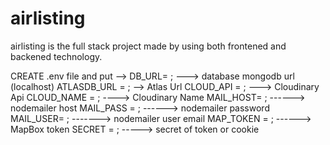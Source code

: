 # airlisting
airlisting is the full stack project made by using both frontened and backened technology.

CREATE .env file and put -->
DB_URL= ; ---> database mongodb url (localhost)
ATLASDB_URL = ; --> Atlas Url 
CLOUD_API = ; ---> Cloudinary Api
CLOUD_NAME = ; ----> Cloudinary Name
MAIL_HOST= ; ------> nodemailer host 
MAIL_PASS = ; ------> nodemailer password
MAIL_USER= ; -------> nodemailer user email 
MAP_TOKEN = ; ------> MapBox token 
SECRET = ; -----> secret of token or cookie
